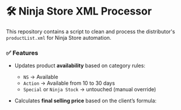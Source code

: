 # 🛠️ Ninja Store XML Processor

This repository contains a script to clean and process the distributor's `productList.xml` for Ninja Store automation.

### ✅ Features

- Updates product **availability** based on category rules:
  - `NS` → Available
  - `Action` → Available from 10 to 30 days
  - `Special` or `Ninja Stock` → untouched (manual override)
  
- Calculates **final selling price** based on the client’s formula:
